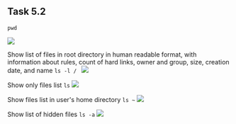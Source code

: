 ## Task 5.2

 
```
pwd
```
![](https://i.imgur.com/0chVjfm.png)
 
Show list of files in root directory in human readable format, with information about rules, count of hard links, owner and group, size, creation date, and name
	```
	ls -l / 
	```
![](https://i.imgur.com/1fVrPmE.png)

Show only files list
	```
	ls
	```
![](https://i.imgur.com/ggMrQNG.png)

Show files list in user's home directory
	```
	ls ~
	```
![](https://i.imgur.com/pjICBkQ.png)

Show list of hidden files
	```
	ls -a
	```
![](https://i.imgur.com/SCYRCiy.png)
